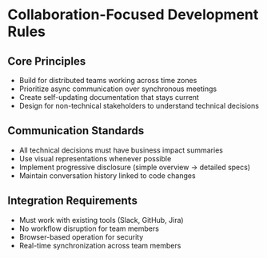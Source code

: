 # Collaboration-Focused Development Rules

## Core Principles
- Build for distributed teams working across time zones
- Prioritize async communication over synchronous meetings
- Create self-updating documentation that stays current
- Design for non-technical stakeholders to understand technical decisions

## Communication Standards
- All technical decisions must have business impact summaries
- Use visual representations whenever possible
- Implement progressive disclosure (simple overview → detailed specs)
- Maintain conversation history linked to code changes

## Integration Requirements
- Must work with existing tools (Slack, GitHub, Jira)
- No workflow disruption for team members
- Browser-based operation for security
- Real-time synchronization across team members

